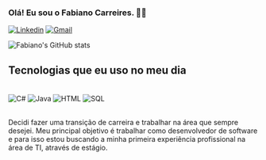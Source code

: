 ### Olá! Eu sou o Fabiano Carreires. 🤝🏼

[![Linkedin](https://img.shields.io/badge/LinkedIn-0077B5?style=for-the-badge&logo=linkedin&logoColor=white)](https://www.linkedin.com/in/fabiano-carreires-479baa245/)
[![Gmail](https://img.shields.io/badge/Gmail-D14836?style=for-the-badge&logo=gmail&logoColor=white)](fabianocarreires@gmail.com)

![Fabiano's GitHub stats](https://github-readme-stats.vercel.app/api?username=fabianocarreires&show_icons=true&theme=dark)

## Tecnologias que eu uso no meu dia

<div style = "display: inline_block"><br/>
    <img align="center" alt="C#" src="https://img.shields.io/badge/C%23-239120?style=for-the-badge&logo=c-sharp&logoColor=white" />
    <img align="center" alt="Java" src="https://img.shields.io/badge/Java-ED8B00?style=for-the-badge&logo=java&logoColor=white" />
    <img align="center" alt="HTML" src="https://img.shields.io/badge/HTML-239120?style=for-the-badge&logo=html5&logoColor=white" />
    <img align="center" alt="SQL" src="https://img.shields.io/badge/Microsoft_SQL_Server-CC2927?style=for-the-badge&logo=microsoft-sql-server&logoColor=white" />
</div><br/>

Decidi fazer uma transição de carreira e trabalhar na área que sempre desejei.
Meu principal objetivo é trabalhar como desenvolvedor de software e para isso estou buscando a minha primeira experiência profissional na área de TI, através de estágio.

